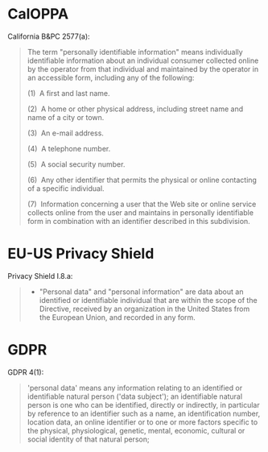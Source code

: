 # CalOPPA

California B&PC 2577(a):

> The term "personally identifiable information" means individually identifiable information about an individual consumer collected online by the operator from that individual and maintained by the operator in an accessible form, including any of the following:
>
> (1)  A first and last name.
>
> (2)  A home or other physical address, including street name and name of a city or town.
>
> (3)  An e-mail address.
>
> (4)  A telephone number.
>
> (5)  A social security number.
>
> (6)  Any other identifier that permits the physical or online contacting of a specific individual.
>
> (7)  Information concerning a user that the Web site or online service collects online from the user and maintains in personally identifiable form in combination with an identifier described in this subdivision.


# EU-US Privacy Shield

Privacy Shield I.8.a:

> - "Personal data" and "personal information" are data about an identified or identifiable individual that are within the scope of the Directive, received by an organization in the United States from the European Union, and recorded in any form.

# GDPR

GDPR 4(1):

> 'personal data' means any information relating to an identified or identifiable natural person ('data subject'); an identifiable natural person is one who can be identified, directly or indirectly, in particular by reference to an identifier such as a name, an identification number, location data, an online identifier or to one or more factors specific to the physical, physiological, genetic, mental, economic, cultural or social identity of that natural person;
